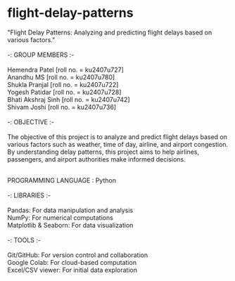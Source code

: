 # flight-delay-patterns
"Flight Delay Patterns: Analyzing and predicting flight delays based on various factors."
<br>
<br>
-: GROUP MEMBERS :-
<br>
<br>
Hemendra Patel [roll no. = ku2407u727]
<br>
Anandhu MS [roll no. = ku2407u780]
<br>
Shukla Pranjal [roll no. = ku2407u722]
<br>
Yogesh Patidar [roll no. = ku2407u728]
<br>
Bhati Akshraj Sinh [roll no. = ku2407u742]
<br>
Shivam Joshi [roll no. = ku2407u736]
<br>
<br>
-: OBJECTIVE :-
<br>
<br>
The objective of this project is to analyze and predict flight delays based on various factors such as weather, time of day, airline, and airport congestion. By understanding delay patterns, this project aims to help airlines, passengers, and airport authorities make informed decisions.
<br>
<br>

PROGRAMMING LANGUAGE : Python
<br>
<br>
-: LIBRARIES :-
<br>
<br>
Pandas: For data manipulation and analysis
<br>
NumPy: For numerical computations
<br>
Matplotlib & Seaborn: For data visualization
<br>
<br>
-: TOOLS :-
<br>
<br>
Git/GitHub: For version control and collaboration
<br>
Google Colab: For cloud-based computation
<br>
Excel/CSV viewer: For initial data exploration
<br>




